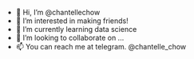 - 👋 Hi, I’m @chantellechow
- 👀 I’m interested in making friends!
- 🌱 I’m currently learning data science
- 💞️ I’m looking to collaborate on ...
- 📫 You can reach me at telegram. @chantelle_chow

<!---
chantellechow/chantellechow is a ✨ special ✨ repository because its `README.md` (this file) appears on your GitHub profile.
You can click the Preview link to take a look at your changes.
--->
